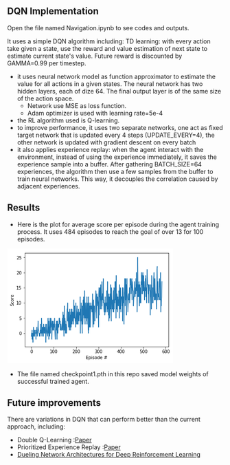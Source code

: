 ## DQN Implementation
Open the file named Navigation.ipynb to see codes and outputs.

It uses a simple DQN algorithm including:
TD learning: with every action take given a state, use the reward and value estimation of next state to estimate current state's value. Future reward is discounted by GAMMA=0.99 per timestep.
- it uses neural network model as function approximator to estimate the value for all actions in a given states. The neural network has two hidden layers, each of dize 64. The final output layer is of the same size of the action space.
    - Network use MSE as loss function.
    - Adam optimizer is used with learning rate=5e-4
- the RL algorithm used is Q-learning.
- to improve performance, it uses two separate networks, one act as fixed target network that is updated every 4 steps (UPDATE_EVERY=4), the other network is updated with gradient descent on every batch
- it also applies experience replay: when the agent interact with the environment, instead of using the experience immediately, it saves the experience sample into a buffer. After gathering BATCH_SIZE=64 experiences, the algorithm then use a few samples from the buffer to train neural networks. This way, it decouples the correlation caused by adjacent experiences.

## Results
- Here is the plot for average score per episode during the agent training process. It uses 484 episodes to reach the goal of over 13 for 100 episodes.

![alt text](./episode_plot.png)


- The file named checkpoint1.pth in this repo saved model weights of successful trained agent.


## Future improvements
There are variations in DQN that can perform better than the current approach, including:
- Double Q-Learning :[Paper](https://arxiv.org/abs/1509.06461)
- Prioritized Experience Replay :[Paper](https://arxiv.org/abs/1511.05952)
- [Dueling Network Architectures for Deep Reinforcement Learning](https://arxiv.org/abs/1511.06581)
